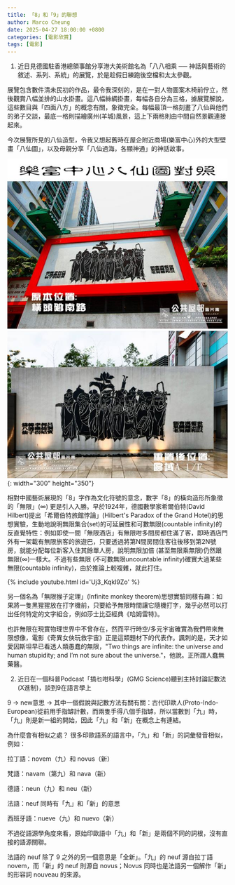 ```yaml
---
title: 「8」和「9」的聯想
author: Marco Cheung
date: 2025-04-27 18:00:00 +0800
categories: [電影欣賞]
tags: [電影]
---
```

1. 近日見德國駐香港總領事館分享港大美術館名為「八八相乘 ── 神話與藝術的敘述、系列、系統」的展覽，於是趁假日練跑後空檔和太太參觀。

展覽包含數件清未民初的作品，最令我深刻的，是在一對人物圖案木椅前佇立，然後觀賞八幅並排的山水掛畫。這八幅絲綢掛畫，每幅各自分為三格，據展覽解說，這些數目與「四面八方」的概念有關，象徵完全。每幅最頂一格刻畫了八仙與他們的弟子交談，最底一格則描繪廣州(羊城)風景，這上下兩格則由中間自然景觀連接起來。

今次展覽所見的八仙造型，令我又想起舊時在屋企附近商場(樂富中心)外的大型壁畫「八仙圖」，以及母親分享「八仙過海，各顯神通」的神話故事。

![eight-immortals-lokfu](/images/eight-immortals-lokfu.jpg){: width="300" height="350"}

相對中國藝術展現的「8」字作為文化符號的意念，數字「8」的橫向造形所象徵的「無限」(∞) 更是引人入勝。早於1924年，德國數學家希爾伯特(David Hilbert)提出「希爾伯特旅館悖論」(Hilbert's Paradox of the Grand Hotel)的思想實驗，生動地說明無限集合(set)的可延展性和可數無限(countable infinity)的反直覺特性：例如即使一間「無限酒店」有無限咁多間房都住滿了客，即時酒店門外有一架載有無限旅客的旅遊巴，只要透過將第N間房間住客往後移到第2N號房，就能分配每位新客入住其餘單人房，說明無限加倍 (甚至無限乘無限)仍然跟無限(∞)一樣大。不過有些無限 (不可數無限uncountable infinity)確實大過某些無限(countable infinity)，由於推論上較複雜，就此打住。

{% include youtube.html id='Uj3_KqkI9Zo' %}

另一個名為「無限猴子定理」(Infinite monkey theorem)思想實驗同樣有趣：如果將一隻黑猩猩放在打字機前，只要給予無限時間讓它隨機打字，幾乎必然可以打出任何特定的文字組合，例如莎士比亞經典《哈姆雷特》。

也許無限在現實物理世界中不曾存在，然而平行時空/多元宇宙確實為我們帶來無限想像，電影《奇異女俠玩救宇宙》正是這類題材下的代表作。諷刺的是，天才如愛因斯坦早已看透人類愚蠢的無限，"Two things are infinite: the universe and human stupidity; and I’m not sure about the universe."，他說。正所謂人蠢無藥醫。


2. 近日在一個科普Podcast「搞乜咁科學」(GMG Science)聽到主持討論記數法(X進制)，談到9在語言學上

9 -> new意思 -> 其中一個假說與記數方法有關有關：古代印歐人(Proto-Indo-European)從前用手指罅計數，而兩隻手得八個手指罅，所以當數到「九」時，「九」則是新一組的開始，因此「九」和「新」在概念上有連結。

為什麼會有相似之處？
很多印歐語系的語言中，「九」和「新」的詞彙發音相似，例如：

拉丁語：novem（九）和 novus（新）

梵語：navam（第九）和 nava（新）

德語：neun（九）和 neu（新）

法語：neuf 同時有「九」和「新」的意思

西班牙語：nueve（九）和 nuevo（新）

不過從語源學角度來看，原始印歐語中「九」和「新」是兩個不同的詞根，沒有直接的語源關聯。

法語的 neuf 除了 9 之外的另一個意思是「全新」。「九」的 neuf 源自拉丁語 novem，而「新」的 neuf 則源自 novus；Novus 同時也是法語另一個解作「新」的形容詞 nouveau 的來源。